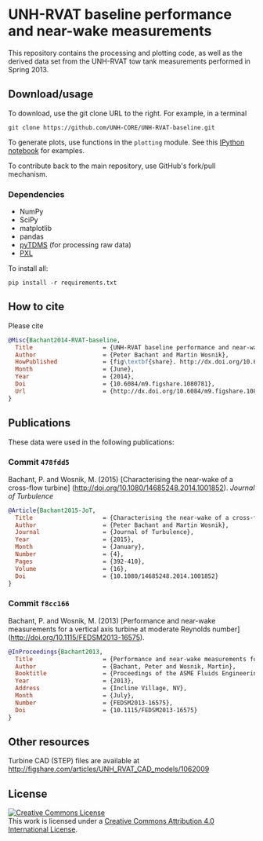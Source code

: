 # UNH-RVAT baseline performance and near-wake measurements

This repository contains the processing and plotting code, as well as the 
derived data set from the UNH-RVAT tow tank measurements performed in Spring 2013.

Download/usage
--------------

To download, use the git clone URL to the right. For example, in a terminal

    git clone https://github.com/UNH-CORE/UNH-RVAT-baseline.git

To generate plots, use functions in the `plotting` module. See this
[IPython notebook](http://nbviewer.ipython.org/github/UNH-CORE/UNH-RVAT-baseline/blob/master/Documents/examples.ipynb "View on nbviewer.ipython.org") for examples.

To contribute back to the main repository, use GitHub's fork/pull mechanism.

### Dependencies

  * NumPy
  * SciPy
  * matplotlib
  * pandas
  * [pyTDMS](https://github.com/petebachant/pytdms) (for processing raw data)
  * [PXL](https://github.com/petebachant/PXL)

To install all:

```
pip install -r requirements.txt
```

## How to cite
Please cite 

```bibtex
@Misc{Bachant2014-RVAT-baseline,
  Title                    = {UNH-RVAT baseline performance and near-wake measurements: Reduced dataset and processing code},
  Author                   = {Peter Bachant and Martin Wosnik},
  HowPublished             = {fig\textbf{share}. http://dx.doi.org/10.6084/m9.figshare.1080781},
  Month                    = {June},
  Year                     = {2014},
  Doi                      = {10.6084/m9.figshare.1080781},
  Url                      = {http://dx.doi.org/10.6084/m9.figshare.1080781}
}
```

Publications
------------
These data were used in the following publications:

### Commit `478fdd5`

Bachant, P. and Wosnik, M. (2015) 
[Characterising the near-wake of a cross-flow turbine]
(http://doi.org/10.1080/14685248.2014.1001852). _Journal of Turbulence_

```bibtex
@Article{Bachant2015-JoT,
  Title                    = {Characterising the near-wake of a cross-flow turbine},
  Author                   = {Peter Bachant and Martin Wosnik},
  Journal                  = {Journal of Turbulence},
  Year                     = {2015},
  Month                    = {January},
  Number                   = {4},
  Pages                    = {392-410},
  Volume                   = {16},
  Doi                      = {10.1080/14685248.2014.1001852}
}
```

### Commit `f8cc166`

Bachant, P. and Wosnik, M. (2013) [Performance and near-wake measurements
for a vertical axis turbine at moderate Reynolds number]
(http://doi.org/10.1115/FEDSM2013-16575).

```bibtex
@InProceedings{Bachant2013,
  Title                    = {Performance and near-wake measurements for a vertical axis turbine at moderate {R}eynolds number},
  Author                   = {Bachant, Peter and Wosnik, Martin},
  Booktitle                = {Proceedings of the ASME Fluids Engineering Division Summer Meeting},
  Year                     = {2013},
  Address                  = {Incline Village, NV},
  Month                    = {July},
  Number                   = {FEDSM2013-16575},
  Doi                      = {10.1115/FEDSM2013-16575}
}
```

Other resources
---------------

Turbine CAD (STEP) files are available at http://figshare.com/articles/UNH_RVAT_CAD_models/1062009

License
-------
<a rel="license" href="http://creativecommons.org/licenses/by/4.0/">
<img alt="Creative Commons License" style="border-width:0" src="http://i.creativecommons.org/l/by/4.0/88x31.png" />
</a><br />This work is licensed under a <a rel="license" href="http://creativecommons.org/licenses/by/4.0/">
Creative Commons Attribution 4.0 International License</a>.
